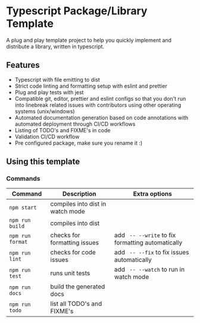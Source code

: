 # Typescript Package/Library Template

A plug and play template project to help you quickly implement and distribute a library, written in typescript.

## Features

- Typescript with file emitting to dist
- Strict code linting and formatting setup with eslint and prettier
- Plug and play tests with jest
- Compatible git, editor, prettier and eslint configs so that you don't run into linebreak related issues with contributors using other operating systems (unix/windows)
- Automated documentation generation based on code annotations with automated deployment through CI/CD workflows
- Listing of TODO's and FIXME's in code
- Validation CI/CD workflow
- Pre configured package, make sure you rename it :)

## Using this template

### Commands

| Command | Description | Extra options |
| - | - | - |
| `npm start` | compiles into dist in watch mode |
| `npm run build` | compiles into dist |
| `npm run format` | checks for formatting issues | add ` -- --write` to fix formatting automatically |
| `npm run lint` | checks for code issues | add ` -- --fix` to fix issues automatically |
| `npm run test`| runs unit tests | add ` -- --watch` to run in watch mode |
| `npm run docs`| build the generated docs |
| `npm run todo`| list all TODO's and FIXME's |